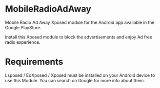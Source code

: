 # MobileRadioAdAway

Mobile Radio Ad Away Xposed module for the Android app available in the Google PlayStore. 

Install this Xposed module to block the advertisements and enjoy Ad free radio experience.

# Requirements

Lsposed / EdXposed / Xposed must be installed on your Android device to use this Module. You can search on Google for more info about them.